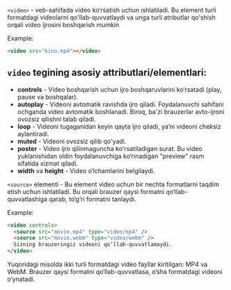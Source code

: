`<video>` - veb-sahifada video ko‘rsatish uchun ishlatiladi. Bu element turli formatdagi videolarni qo'llab-quvvatlaydi va unga turli atributlar qo'shish orqali video ijrosini boshqarish mumkin

Example:

```html
<video src="kino.mp4"></video>
```

## `video` tegining asosiy attributlari/elementlari:

- **controls** - Video boshqarish uchun ijro boshqaruvlarini ko‘rsatadi (play, pause va boshqalar).
- **autoplay** - Videoni avtomatik ravishda ijro qiladi. Foydalanuvchi sahifani ochganda video avtomatik boshlanadi. Biroq, ba'zi brauzerlar avto-ijroni ovozsiz qilishni talab qiladi.
- **loop** - Videoni tugaganidan keyin qayta ijro qiladi, ya’ni videoni cheksiz aylantiradi.
- **muted** - Videoni ovozsiz qilib qo'yadi.
- **poster** - Video ijro qilinmaguncha ko'rsatiladigan surat. Bu video yuklanishidan oldin foydalanuvchiga ko‘rinadigan "preview" rasm sifatida xizmat qiladi.
- **width** va **height** - Video o‘lchamlarini belgilaydi.

`<source>` elementi - Bu element video uchun bir nechta formatlarni taqdim etish uchun ishlatiladi. Bu orqali brauzer qaysi formatni qo‘llab-quvvatlashiga qarab, to‘g‘ri formatni tanlaydi.

Example:

```html
<video controls>
  <source src="movie.mp4" type="video/mp4" />
  <source src="movie.webm" type="video/webm" />
  Sizning brauzeringiz videoni qo‘llab-quvvatlamaydi.
</video>
```

Yuqoridagi misolda ikki turli formatdagi video fayllar kiritilgan: MP4 va WebM. Brauzer qaysi formatni qo‘llab-quvvatlasa, o‘sha formatdagi videoni o‘ynatadi.
